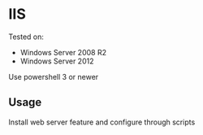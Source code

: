 ﻿# IIS #
Tested on:
* Windows Server 2008 R2
* Windows Server 2012

Use powershell 3 or newer

## Usage ##
Install web server feature and configure through scripts